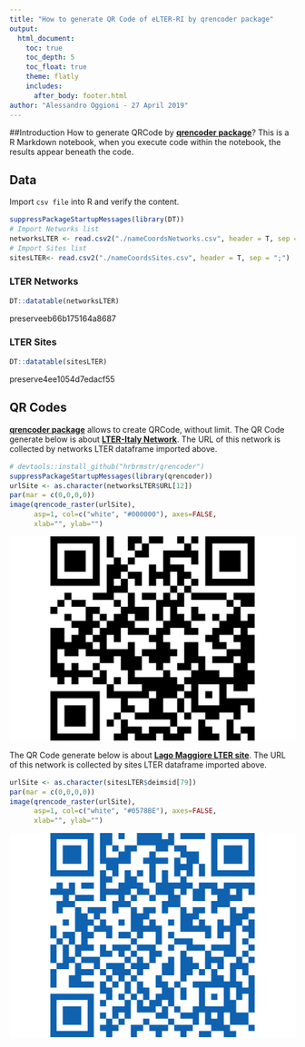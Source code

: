 ```yaml
---
title: "How to generate QR Code of eLTER-RI by qrencoder package"
output: 
  html_document:
    toc: true
    toc_depth: 5
    toc_float: true
    theme: flatly
    includes:
      after_body: footer.html
author: "Alessandro Oggioni - 27 April 2019"
---
```



##Introduction
How to generate QRCode by [**qrencoder package**](https://github.com/hrbrmstr/qrencoder)?
This is a R Markdown notebook, when you execute code within the notebook, the results appear beneath the code.

## Data
Import `csv file` into R and verify the content.


```r
suppressPackageStartupMessages(library(DT))
# Import Networks list
networksLTER <- read.csv2("./nameCoordsNetworks.csv", header = T, sep = ",")
# Import Sites list
sitesLTER<- read.csv2("./nameCoordsSites.csv", header = T, sep = ";")
```

### LTER Networks

```r
DT::datatable(networksLTER)
```

preserveeb66b175164a8687

### LTER Sites

```r
DT::datatable(sitesLTER)
```

preserve4ee1054d7edacf55

## QR Codes
[**qrencoder package**](https://github.com/hrbrmstr/qrencoder) allows to create QRCode, without limit.
The QR Code generate below is about [**LTER-Italy Network**](https://deims.org/f30007c4-8a6e-4f11-ab87-569db54638fe). The URL of this network is collected by networks LTER dataframe imported above.


```r
# devtools::install_github("hrbrmstr/qrencoder")
suppressPackageStartupMessages(library(qrencoder))
urlSite <- as.character(networksLTER$URL[12])
par(mar = c(0,0,0,0))
image(qrencode_raster(urlSite), 
      asp=1, col=c("white", "#000000"), axes=FALSE, 
      xlab="", ylab="")
```

<img src="QRCodeGenerator_files/figure-html/QRCODE Network-1.png" width="672" />

The QR Code generate below is about [**Lago Maggiore LTER site**](https://deims.org/f30007c4-8a6e-4f11-ab87-569db54638fe). The URL of this network is collected by sites LTER dataframe imported above.

```r
urlSite <- as.character(sitesLTER$deimsid[79])
par(mar = c(0,0,0,0))
image(qrencode_raster(urlSite), 
      asp=1, col=c("white", "#0578BE"), axes=FALSE, 
      xlab="", ylab="")
```

<img src="QRCodeGenerator_files/figure-html/QRCODE Site-1.png" width="672" />
